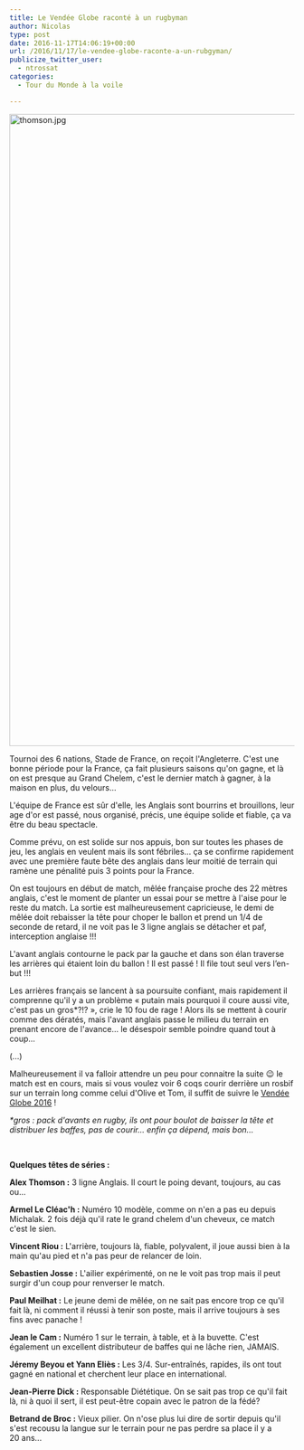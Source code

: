 ```yaml
---
title: Le Vendée Globe raconté à un rugbyman
author: Nicolas
type: post
date: 2016-11-17T14:06:19+00:00
url: /2016/11/17/le-vendee-globe-raconte-a-un-rubgyman/
publicize_twitter_user:
  - ntrossat
categories:
  - Tour du Monde à la voile

---
```

<img class="alignnone size-full wp-image-1093" src="http://boutikcircus.dev/wp-content/uploads/2016/11/thomson.jpg" alt="thomson.jpg" width="1680" height="1118" srcset="http://boutikcircus.dev/wp-content/uploads/2016/11/thomson.jpg 1680w, http://boutikcircus.dev/wp-content/uploads/2016/11/thomson-300x200.jpg 300w, http://boutikcircus.dev/wp-content/uploads/2016/11/thomson-768x511.jpg 768w, http://boutikcircus.dev/wp-content/uploads/2016/11/thomson-1024x681.jpg 1024w" sizes="(max-width: 767px) 89vw, (max-width: 1000px) 54vw, (max-width: 1071px) 543px, 580px" />

Tournoi des 6 nations, Stade de France, on reçoit l'Angleterre. C'est une bonne période pour la France, ça fait plusieurs saisons qu'on gagne, et là on est presque au Grand Chelem, c'est le dernier match à gagner, à la maison en plus, du velours...

L'équipe de France est sûr d'elle, les Anglais sont bourrins et brouillons, leur age d'or est passé, nous organisé, précis, une équipe solide et fiable, ça va être du beau spectacle.

Comme prévu, on est solide sur nos appuis, bon sur toutes les phases de jeu, les anglais en veulent mais ils sont fébriles... ça se confirme rapidement avec une première faute bête des anglais dans leur moitié de terrain qui ramène une pénalité puis 3 points pour la France.

On est toujours en début de match, mêlée française proche des 22 mètres anglais, c'est le moment de planter un essai pour se mettre à l'aise pour le reste du match. La sortie est malheureusement capricieuse, le demi de mêlée doit rebaisser la tête pour choper le ballon et prend un 1/4 de seconde de retard, il ne voit pas le 3 ligne anglais se détacher et paf, interception anglaise !!!

L'avant anglais contourne le pack par la gauche et dans son élan traverse les arrières qui étaient loin du ballon ! Il est passé ! Il file tout seul vers l’en-but !!!

Les arrières français se lancent à sa poursuite confiant, mais rapidement il comprenne qu'il y a un problème « putain mais pourquoi il coure aussi vite, c'est pas un gros*?!? », crie le 10 fou de rage ! Alors ils se mettent à courir comme des dératés, mais l'avant anglais passe le milieu du terrain en prenant encore de l'avance... le désespoir semble poindre quand tout à coup...

(...)

Malheureusement il va falloir attendre un peu pour connaitre la suite 😉 le match est en cours, mais si vous voulez voir 6 coqs courir derrière un rosbif sur un terrain long comme celui d'Olive et Tom, il suffit de suivre le [Vendée Globe 2016][1] !

_*gros : pack d'avants en rugby, ils ont pour boulot de baisser la tête et distribuer les baffes, pas de courir... enfin ça dépend, mais bon..._

&nbsp;

**Quelques têtes de séries :**

**Alex Thomson :** 3 ligne Anglais. Il court le poing devant, toujours, au cas ou...

**Armel Le Cléac'h :** Numéro 10 modèle, comme on n'en a pas eu depuis Michalak. 2 fois déjà qu'il rate le grand chelem d'un cheveux, ce match c'est le sien.

**Vincent Riou :** L'arrière, toujours là, fiable, polyvalent, il joue aussi bien à la main qu'au pied et n'a pas peur de relancer de loin.

**Sebastien Josse :** L'ailier expérimenté, on ne le voit pas trop mais il peut surgir d'un coup pour renverser le match.

**Paul Meilhat :** Le jeune demi de mêlée, on ne sait pas encore trop ce qu'il fait là, ni comment il réussi à tenir son poste, mais il arrive toujours à ses fins avec panache !

**Jean le Cam :** Numéro 1 sur le terrain, à table, et à la buvette. C'est également un excellent distributeur de baffes qui ne lâche rien, JAMAIS.

**Jéremy Beyou et Yann Eliès :** Les 3/4. Sur-entraînés, rapides, ils ont tout gagné en national et cherchent leur place en international.

**Jean-Pierre Dick :** Responsable Diététique. On se sait pas trop ce qu'il fait là, ni à quoi il sert, il est peut-être copain avec le patron de la fédé?

**Betrand de Broc :** Vieux pilier. On n'ose plus lui dire de sortir depuis qu'il s'est recousu la langue sur le terrain pour ne pas perdre sa place il y a 20 ans...

&nbsp;

&nbsp;

 [1]: http://www.vendeeglobe.org/fr/